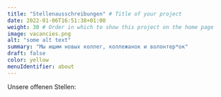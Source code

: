 ```yaml
---
title: "Stellenausschreibungen" # Title of your project
date: 2022-01-06T16:51:38+01:00
weight: 30 # Order in which to show this project on the home page
image: vacancies.png
alt: "some alt text"
summary: "Мы ищим новых коллег, коллежанок и волонтер*ок"
draft: false
color: yellow
menuIdentifier: about
---
```


Unsere offenen Stellen: 